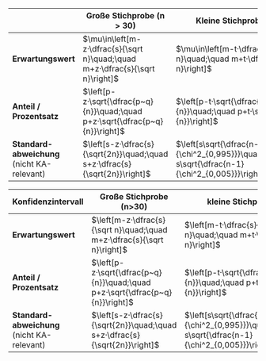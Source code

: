 |                                                  | Große Stichprobe (n > 30)                                                     | Kleine Stichprobe (n < 30)                                                                                   |
| ------------------------------------------------ | ----------------------------------------------------------------------------- | ------------------------------------------------------------------------------------------------------------ |
| **Erwartungswert**                               | $\mu\in\left[m-z·\dfrac{s}{\sqrt n}\quad;\quad m+z·\dfrac{s}{\sqrt n}\right]$ | $\mu\in\left[m-t·\dfrac{s}{\sqrt n}\quad;\quad m+t·\dfrac{s}{\sqrt n}\right]$                                |
| **Anteil / Prozentsatz**                         | $\left[p-z·\sqrt{\dfrac{p~q}{n}}\quad;\quad p+z·\sqrt{\dfrac{p~q}{n}}\right]$ | $\left[p-t·\sqrt{\dfrac{p~q}{n}}\quad;\quad p+t·\sqrt{\dfrac{p~q}{n}}\right]$                                |
| **Standard-abweichung**<br />(nicht KA-relevant) | $\left[s-z·\dfrac{s}{\sqrt{2n}}\quad;\quad s+z·\dfrac{s}{\sqrt{2n}}\right]$   | $\left[s\sqrt{\dfrac{n-1}{\chi^2_{0,995}}}\quad;\quad s\sqrt{\dfrac{n-1}{\chi^2_{0,005}}}\right]\quad(99\%)$ |



| Konfidenzintervall                               | Große Stichprobe (n>30)                                      | kleine Stichprobe (n<30)                                     |                      PS                       |
| ------------------------------------------------ | ------------------------------------------------------------ | ------------------------------------------------------------ | :-------------------------------------------: |
| **Erwartungswert**                               | $\left[m-z·\dfrac{s}{\sqrt n}\quad;\quad m+z·\dfrac{s}{\sqrt n}\right]$ | $\left[m-t·\dfrac{s}{\sqrt n}\quad;\quad m+t·\dfrac{s}{\sqrt n}\right]$ | $m$ :Mittelwert;<br />$s$ :Standardabweichung |
| **Anteil / Prozentsatz**                         | $\left[p-z·\sqrt{\dfrac{p~q}{n}}\quad;\quad p+z·\sqrt{\dfrac{p~q}{n}}\right]$ | $\left[p-t·\sqrt{\dfrac{p~q}{n}}\quad;\quad p+t·\sqrt{\dfrac{p~q}{n}}\right]$ |                                               |
| **Standard-abweichung**<br />(nicht KA-relevant) | $\left[s-z·\dfrac{s}{\sqrt{2n}}\quad;\quad s+z·\dfrac{s}{\sqrt{2n}}\right]$ | $\left[s\sqrt{\dfrac{n-1}{\chi^2_{0,995}}}\quad;\quad s\sqrt{\dfrac{n-1}{\chi^2_{0,005}}}\right]\quad(99\%)$ |                                               |

